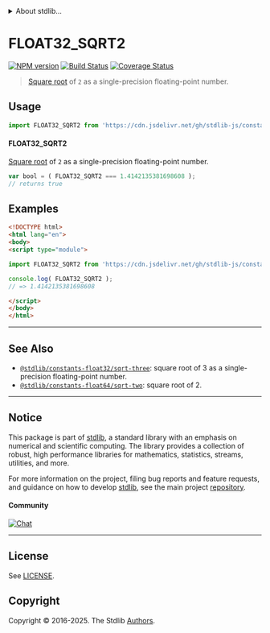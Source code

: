 <!--

@license Apache-2.0

Copyright (c) 2024 The Stdlib Authors.

Licensed under the Apache License, Version 2.0 (the "License");
you may not use this file except in compliance with the License.
You may obtain a copy of the License at

   http://www.apache.org/licenses/LICENSE-2.0

Unless required by applicable law or agreed to in writing, software
distributed under the License is distributed on an "AS IS" BASIS,
WITHOUT WARRANTIES OR CONDITIONS OF ANY KIND, either express or implied.
See the License for the specific language governing permissions and
limitations under the License.

-->


<details>
  <summary>
    About stdlib...
  </summary>
  <p>We believe in a future in which the web is a preferred environment for numerical computation. To help realize this future, we've built stdlib. stdlib is a standard library, with an emphasis on numerical and scientific computation, written in JavaScript (and C) for execution in browsers and in Node.js.</p>
  <p>The library is fully decomposable, being architected in such a way that you can swap out and mix and match APIs and functionality to cater to your exact preferences and use cases.</p>
  <p>When you use stdlib, you can be absolutely certain that you are using the most thorough, rigorous, well-written, studied, documented, tested, measured, and high-quality code out there.</p>
  <p>To join us in bringing numerical computing to the web, get started by checking us out on <a href="https://github.com/stdlib-js/stdlib">GitHub</a>, and please consider <a href="https://opencollective.com/stdlib">financially supporting stdlib</a>. We greatly appreciate your continued support!</p>
</details>

# FLOAT32_SQRT2

[![NPM version][npm-image]][npm-url] [![Build Status][test-image]][test-url] [![Coverage Status][coverage-image]][coverage-url] <!-- [![dependencies][dependencies-image]][dependencies-url] -->

> [Square root][@stdlib/math/base/special/sqrtf] of `2` as a single-precision floating-point number.



<section class="usage">

## Usage

```javascript
import FLOAT32_SQRT2 from 'https://cdn.jsdelivr.net/gh/stdlib-js/constants-float32-sqrt-two@esm/index.mjs';
```

#### FLOAT32_SQRT2

[Square root][@stdlib/math/base/special/sqrtf] of `2` as a single-precision floating-point number.

```javascript
var bool = ( FLOAT32_SQRT2 === 1.4142135381698608 );
// returns true
```

</section>

<!-- /.usage -->

<section class="examples">

## Examples

<!-- TODO: better example -->

<!-- eslint no-undef: "error" -->

```html
<!DOCTYPE html>
<html lang="en">
<body>
<script type="module">

import FLOAT32_SQRT2 from 'https://cdn.jsdelivr.net/gh/stdlib-js/constants-float32-sqrt-two@esm/index.mjs';

console.log( FLOAT32_SQRT2 );
// => 1.4142135381698608

</script>
</body>
</html>
```

</section>

<!-- /.examples -->

<!-- C interface documentation. -->



<!-- Section for related `stdlib` packages. Do not manually edit this section, as it is automatically populated. -->

<section class="related">

* * *

## See Also

-   <span class="package-name">[`@stdlib/constants-float32/sqrt-three`][@stdlib/constants/float32/sqrt-three]</span><span class="delimiter">: </span><span class="description">square root of 3 as a single-precision floating-point number.</span>
-   <span class="package-name">[`@stdlib/constants-float64/sqrt-two`][@stdlib/constants/float64/sqrt-two]</span><span class="delimiter">: </span><span class="description">square root of 2.</span>

</section>

<!-- /.related -->

<!-- Section for all links. Make sure to keep an empty line after the `section` element and another before the `/section` close. -->


<section class="main-repo" >

* * *

## Notice

This package is part of [stdlib][stdlib], a standard library with an emphasis on numerical and scientific computing. The library provides a collection of robust, high performance libraries for mathematics, statistics, streams, utilities, and more.

For more information on the project, filing bug reports and feature requests, and guidance on how to develop [stdlib][stdlib], see the main project [repository][stdlib].

#### Community

[![Chat][chat-image]][chat-url]

---

## License

See [LICENSE][stdlib-license].


## Copyright

Copyright &copy; 2016-2025. The Stdlib [Authors][stdlib-authors].

</section>

<!-- /.stdlib -->

<!-- Section for all links. Make sure to keep an empty line after the `section` element and another before the `/section` close. -->

<section class="links">

[npm-image]: http://img.shields.io/npm/v/@stdlib/constants-float32-sqrt-two.svg
[npm-url]: https://npmjs.org/package/@stdlib/constants-float32-sqrt-two

[test-image]: https://github.com/stdlib-js/constants-float32-sqrt-two/actions/workflows/test.yml/badge.svg?branch=main
[test-url]: https://github.com/stdlib-js/constants-float32-sqrt-two/actions/workflows/test.yml?query=branch:main

[coverage-image]: https://img.shields.io/codecov/c/github/stdlib-js/constants-float32-sqrt-two/main.svg
[coverage-url]: https://codecov.io/github/stdlib-js/constants-float32-sqrt-two?branch=main

<!--

[dependencies-image]: https://img.shields.io/david/stdlib-js/constants-float32-sqrt-two.svg
[dependencies-url]: https://david-dm.org/stdlib-js/constants-float32-sqrt-two/main

-->

[chat-image]: https://img.shields.io/gitter/room/stdlib-js/stdlib.svg
[chat-url]: https://app.gitter.im/#/room/#stdlib-js_stdlib:gitter.im

[stdlib]: https://github.com/stdlib-js/stdlib

[stdlib-authors]: https://github.com/stdlib-js/stdlib/graphs/contributors

[umd]: https://github.com/umdjs/umd
[es-module]: https://developer.mozilla.org/en-US/docs/Web/JavaScript/Guide/Modules

[deno-url]: https://github.com/stdlib-js/constants-float32-sqrt-two/tree/deno
[deno-readme]: https://github.com/stdlib-js/constants-float32-sqrt-two/blob/deno/README.md
[umd-url]: https://github.com/stdlib-js/constants-float32-sqrt-two/tree/umd
[umd-readme]: https://github.com/stdlib-js/constants-float32-sqrt-two/blob/umd/README.md
[esm-url]: https://github.com/stdlib-js/constants-float32-sqrt-two/tree/esm
[esm-readme]: https://github.com/stdlib-js/constants-float32-sqrt-two/blob/esm/README.md
[branches-url]: https://github.com/stdlib-js/constants-float32-sqrt-two/blob/main/branches.md

[stdlib-license]: https://raw.githubusercontent.com/stdlib-js/constants-float32-sqrt-two/main/LICENSE

[@stdlib/math/base/special/sqrtf]: https://github.com/stdlib-js/math-base-special-sqrtf/tree/esm

<!-- <related-links> -->

[@stdlib/constants/float32/sqrt-three]: https://github.com/stdlib-js/constants-float32-sqrt-three/tree/esm

[@stdlib/constants/float64/sqrt-two]: https://github.com/stdlib-js/constants-float64-sqrt-two/tree/esm

<!-- </related-links> -->

</section>

<!-- /.links -->
